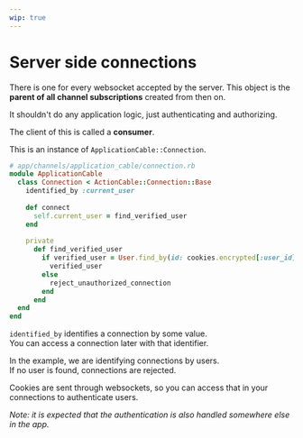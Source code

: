 ```yaml
---
wip: true
---
```


# Server side connections

There is one for every websocket accepted by the server.
This object is the **parent of all channel subscriptions** created from then on.

It shouldn't do any application logic, just authenticating and authorizing.

The client of this is called a **consumer**.

This is an instance of `ApplicationCable::Connection`.

```ruby
# app/channels/application_cable/connection.rb
module ApplicationCable
  class Connection < ActionCable::Connection::Base
    identified_by :current_user
 
    def connect
      self.current_user = find_verified_user
    end
 
    private
      def find_verified_user
        if verified_user = User.find_by(id: cookies.encrypted[:user_id])
          verified_user
        else
          reject_unauthorized_connection
        end
      end
  end
end
```

`identified_by` identifies a connection by some value.  
You can access a connection later with that identifier.

In the example, we are identifying connections by users.  
If no user is found, connections are rejected.

Cookies are sent through websockets, so you can access that in your
connections to authenticate users.

*Note: it is expected that the authentication is
also handled somewhere else in the app.*
